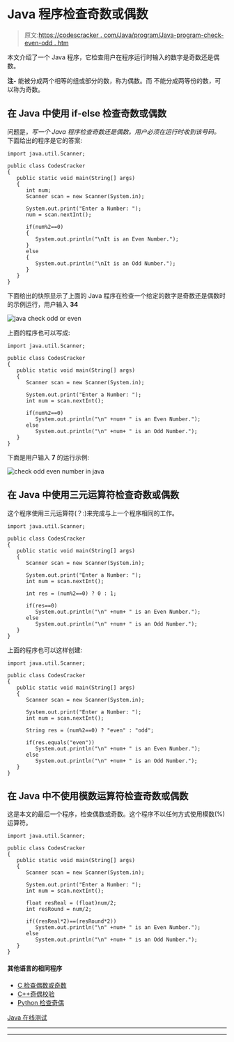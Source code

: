 # Java 程序检查奇数或偶数

> 原文:[https://codescracker . com/Java/program/Java-program-check-even-odd . htm](https://codescracker.com/java/program/java-program-check-even-odd.htm)

本文介绍了一个 Java 程序，它检查用户在程序运行时输入的数字是奇数还是偶数。

**注-** 能被分成两个相等的组或部分的数，称为偶数。而 不能分成两等份的数，可以称为奇数。

## 在 Java 中使用 if-else 检查奇数或偶数

问题是，*写一个 Java 程序检查奇数还是偶数。用户必须在运行时收到该号码。* 下面给出的程序是它的答案:

```
import java.util.Scanner;

public class CodesCracker
{
   public static void main(String[] args)
   {
      int num;
      Scanner scan = new Scanner(System.in);

      System.out.print("Enter a Number: ");
      num = scan.nextInt();

      if(num%2==0)
      {
         System.out.println("\nIt is an Even Number.");
      }
      else
      {
         System.out.println("\nIt is an Odd Number.");
      }
   }
}
```

下面给出的快照显示了上面的 Java 程序在检查一个给定的数字是奇数还是偶数时的示例运行，用户输入 **34**

![java check odd or even](../Images/d9c5e21aab4e0429bce5a136f02ef65b.png)

上面的程序也可以写成:

```
import java.util.Scanner;

public class CodesCracker
{
   public static void main(String[] args)
   {
      Scanner scan = new Scanner(System.in);

      System.out.print("Enter a Number: ");
      int num = scan.nextInt();

      if(num%2==0)
         System.out.println("\n" +num+ " is an Even Number.");
      else
         System.out.println("\n" +num+ " is an Odd Number.");
   }
}
```

下面是用户输入 **7** 的运行示例:

![check odd even number in java](../Images/bd247460beaafca1630af9e616ff3976.png)

## 在 Java 中使用三元运算符检查奇数或偶数

这个程序使用三元运算符(？:)来完成与上一个程序相同的工作。

```
import java.util.Scanner;

public class CodesCracker
{
   public static void main(String[] args)
   {
      Scanner scan = new Scanner(System.in);

      System.out.print("Enter a Number: ");
      int num = scan.nextInt();

      int res = (num%2==0) ? 0 : 1;

      if(res==0)
         System.out.println("\n" +num+ " is an Even Number.");
      else
         System.out.println("\n" +num+ " is an Odd Number.");
   }
}
```

上面的程序也可以这样创建:

```
import java.util.Scanner;

public class CodesCracker
{
   public static void main(String[] args)
   {
      Scanner scan = new Scanner(System.in);

      System.out.print("Enter a Number: ");
      int num = scan.nextInt();

      String res = (num%2==0) ? "even" : "odd";

      if(res.equals("even"))
         System.out.println("\n" +num+ " is an Even Number.");
      else
         System.out.println("\n" +num+ " is an Odd Number.");
   }
}
```

## 在 Java 中不使用模数运算符检查奇数或偶数

这是本文的最后一个程序，检查偶数或奇数。这个程序不以任何方式使用模数(%)运算符。

```
import java.util.Scanner;

public class CodesCracker
{
   public static void main(String[] args)
   {
      Scanner scan = new Scanner(System.in);

      System.out.print("Enter a Number: ");
      int num = scan.nextInt();

      float resReal = (float)num/2;
      int resRound = num/2;

      if((resReal*2)==(resRound*2))
         System.out.println("\n" +num+ " is an Even Number.");
      else
         System.out.println("\n" +num+ " is an Odd Number.");
   }
}
```

#### 其他语言的相同程序

*   [C 检查偶数或奇数](/c/program/c-program-check-even-odd.htm)
*   [C++奇偶校验](/cpp/program/cpp-program-check-even-odd.htm)
*   [Python 检查奇偶](/python/program/python-program-check-even-odd.htm)

[Java 在线测试](/exam/showtest.php?subid=1)

* * *

* * *